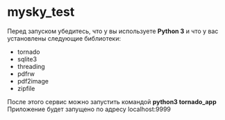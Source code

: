 # mysky_test

Перед запуском убедитесь, что у вы используете **Python 3** и что у вас установлены следующие библиотеки:
 - tornado
 - sqlite3
 - threading
 - pdfrw
 - pdf2image
 - zipfile
 
После этого сервис можно запустить командой **python3 tornado_app**
Приложение будет запущено по адресу localhost:9999
